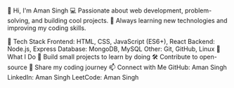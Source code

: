 👋 Hi, I'm Aman Singh
💻 Passionate about web development, problem-solving, and building cool projects.
🚀 Always learning new technologies and improving my coding skills.

🔧 Tech Stack
Frontend: HTML, CSS, JavaScript (ES6+), React
Backend: Node.js, Express
Database: MongoDB, MySQL
Other: Git, GitHub, Linux
📌 What I Do
🌱 Build small projects to learn by doing
🛠️ Contribute to open-source
📖 Share my coding journey
📫 Connect with Me
GitHub: Aman Singh
LinkedIn: Aman Singh
LeetCode: Aman Singh

